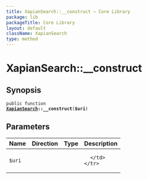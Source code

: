 ```yaml
---
title: XapianSearch::__construct — Core Library
package: lib
packageTitle: Core Library
layout: default
className: XapianSearch
type: method
---
```


# XapianSearch::__construct

## Synopsis

<code>public function <b><a href="XapianSearch">XapianSearch</a>::__construct</b>(<b>$uri</b>)</code>

## Parameters

<table>
  <thead>
    <tr>
      <th>Name</th>
      <th>Direction</th>
      <th>Type</th>
      <th>Description</th>
    </tr>
  </thead>
  <tbody>
    <tr>
      <td><code>$uri</code>
      <td><i></i></td>
      <td></td>
      <td>

      </td>
    </tr>
  </tbody>
</table>

